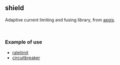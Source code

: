 ## shield

Adaptive current limiting and fusing library, from [aegis](https://github.com/go-kratos/aegis).

<br>

### Example of use

- [ratelimit](ratelimit/README.md)
- [circuitbreaker](circuitbreaker/README.md)
